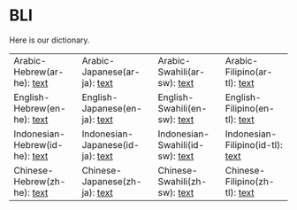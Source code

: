 # BLI

Here is our dictionary.

| | | | |
|-|-|-|-|
| Arabic-Hebrew(ar-he): [text](https://github.com/xuyuemei/PUBLIC-BLI/blob/main/dictionary/ar-he.txt)   | Arabic-Japanese(ar-ja): [text](https://github.com/xuyuemei/PUBLIC-BLI/blob/main/dictionary/ar-ja.txt)   | Arabic-Swahili(ar-sw): [text](https://github.com/xuyuemei/PUBLIC-BLI/blob/main/dictionary/ar-sw.txt)   | Arabic-Filipino(ar-tl): [text](https://github.com/xuyuemei/PUBLIC-BLI/blob/main/dictionary/ar-tl.txt)   |
| English-Hebrew(en-he): [text](https://github.com/xuyuemei/PUBLIC-BLI/blob/main/dictionary/en-he.txt)   | English-Japanese(en-ja): [text](https://github.com/xuyuemei/PUBLIC-BLI/blob/main/dictionary/en-ja.txt)   | English-Swahili(en-sw): [text](https://github.com/xuyuemei/PUBLIC-BLI/blob/main/dictionary/en-sw.txt)   | English-Filipino(en-tl): [text](https://github.com/xuyuemei/PUBLIC-BLI/blob/main/dictionary/en-tl.txt)   |
| Indonesian-Hebrew(id-he): [text](https://github.com/xuyuemei/PUBLIC-BLI/blob/main/dictionary/id-he.txt) | Indonesian-Japanese(id-ja): [text](https://github.com/xuyuemei/PUBLIC-BLI/blob/main/dictionary/id-ja.txt) | Indonesian-Swahili(id-sw): [text](https://github.com/xuyuemei/PUBLIC-BLI/blob/main/dictionary/id-sw.txt) | Indonesian-Filipino(id-tl): [text](https://github.com/xuyuemei/PUBLIC-BLI/blob/main/dictionary/id-tl.txt) |
| Chinese-Hebrew(zh-he): [text](https://github.com/xuyuemei/PUBLIC-BLI/blob/main/dictionary/zh-he.txt)   | Chinese-Japanese(zh-ja): [text](https://github.com/xuyuemei/PUBLIC-BLI/blob/main/dictionary/zh-ja.txt)   | Chinese-Swahili(zh-sw): [text](https://github.com/xuyuemei/PUBLIC-BLI/blob/main/dictionary/zh-sw.txt)   | Chinese-Filipino(zh-tl): [text](https://github.com/xuyuemei/PUBLIC-BLI/blob/main/dictionary/zh-tl.txt)   |
